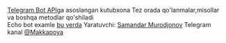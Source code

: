 [Telegram Bot API](https://core.telegram.org/bots/api)ga asoslangan kutubxona
Tez orada qo'lanmalar,misollar va boshqa metodlar qo'shiladi</br>
Echo bot examle [bu yerda](https://github.com/micropib-php/examples)
Yaratuvchi: [Samandar Murodjonov](https://t.me/Kakashi_Xatake)
Telegram kanal [@Makkapoya](https://t.me/makkapoya)
